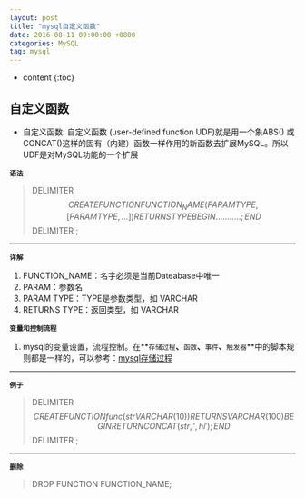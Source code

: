 ```yaml
---
layout: post
title: "mysql自定义函数"
date: 2016-08-11 09:00:00 +0800 
categories: MySQL
tag: mysql
---
```

* content
{:toc}
<!-- more -->
## 自定义函数
-  自定义函数:  自定义函数 (user-defined function UDF)就是用一个象ABS() 或 CONCAT()这样的固有（内建）函数一样作用的新函数去扩展MySQL。所以UDF是对MySQL功能的一个扩展
 
**`语法`**
>	DELIMITER $$
	CREATE
	    FUNCTION FUNCTION_NAME(PARAM TYPE,[PARAM TYPE,...])
	    RETURNS TYPE
	    BEGIN
		...........;
	    END$$
	DELIMITER ;

----------

**`详解`**
1.	FUNCTION_NAME：名字必须是当前Dateabase中唯一
2.	PARAM：参数名
3.	PARAM TYPE：TYPE是参数类型，如 VARCHAR
4.	RETURNS TYPE：返回类型，如 VARCHAR

**`变量和控制流程`**
1.	mysql的变量设置，流程控制。在**`存储过程`**、**`函数`**、**`事件`**、**`触发器`**中的脚本规则都是一样的，可以参考：<a href="{% post_url 2016-08-11-mysql-procedure %}">mysql存储过程</a>

----------

**`例子`**
>	DELIMITER $$
	CREATE
	    FUNCTION func(str VARCHAR(10))
	    RETURNS VARCHAR(100)
	    BEGIN
			RETURN CONCAT(str,', hi');
	    END$$
	DELIMITER ;

----------

**`删除`**
>	DROP FUNCTION FUNCTION_NAME;